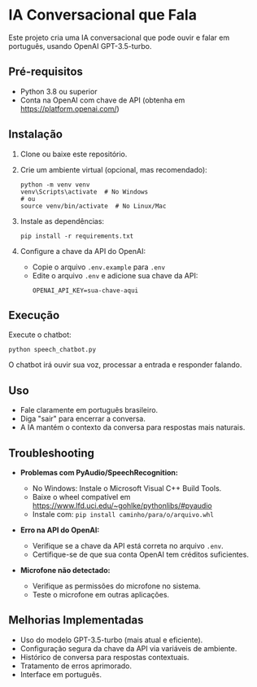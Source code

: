 # IA Conversacional que Fala

Este projeto cria uma IA conversacional que pode ouvir e falar em português, usando OpenAI GPT-3.5-turbo.

## Pré-requisitos

- Python 3.8 ou superior
- Conta na OpenAI com chave de API (obtenha em https://platform.openai.com/)

## Instalação

1. Clone ou baixe este repositório.

2. Crie um ambiente virtual (opcional, mas recomendado):
   ```
   python -m venv venv
   venv\Scripts\activate  # No Windows
   # ou
   source venv/bin/activate  # No Linux/Mac
   ```

3. Instale as dependências:
   ```
   pip install -r requirements.txt
   ```

4. Configure a chave da API do OpenAI:
   - Copie o arquivo `.env.example` para `.env`
   - Edite o arquivo `.env` e adicione sua chave da API:
     ```
     OPENAI_API_KEY=sua-chave-aqui
     ```

## Execução

Execute o chatbot:
```
python speech_chatbot.py
```

O chatbot irá ouvir sua voz, processar a entrada e responder falando.

## Uso

- Fale claramente em português brasileiro.
- Diga "sair" para encerrar a conversa.
- A IA mantém o contexto da conversa para respostas mais naturais.

## Troubleshooting

- **Problemas com PyAudio/SpeechRecognition:**
  - No Windows: Instale o Microsoft Visual C++ Build Tools.
  - Baixe o wheel compatível em https://www.lfd.uci.edu/~gohlke/pythonlibs/#pyaudio
  - Instale com: `pip install caminho/para/o/arquivo.whl`

- **Erro na API do OpenAI:**
  - Verifique se a chave da API está correta no arquivo `.env`.
  - Certifique-se de que sua conta OpenAI tem créditos suficientes.

- **Microfone não detectado:**
  - Verifique as permissões do microfone no sistema.
  - Teste o microfone em outras aplicações.

## Melhorias Implementadas

- Uso do modelo GPT-3.5-turbo (mais atual e eficiente).
- Configuração segura da chave da API via variáveis de ambiente.
- Histórico de conversa para respostas contextuais.
- Tratamento de erros aprimorado.
- Interface em português.
